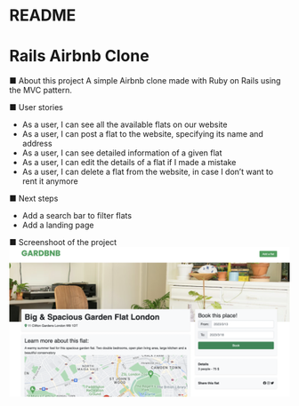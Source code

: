 # README

<h1>Rails Airbnb Clone</h1>

■ About this project
A simple Airbnb clone made with Ruby on Rails using the MVC pattern.

■ User stories
- As a user, I can see all the available flats on our website
- As a user, I can post a flat to the website, specifying its name and address
- As a user, I can see detailed information of a given flat
- As a user, I can edit the details of a flat if I made a mistake
- As a user, I can delete a flat from the website, in case I don’t want to rent it anymore

■ Next steps
- Add a search bar to filter flats
- Add a landing page

■ Screenshoot of the project
![Alt text](/app/assets/images/project_screenshoot.png?raw=true "Final design")
